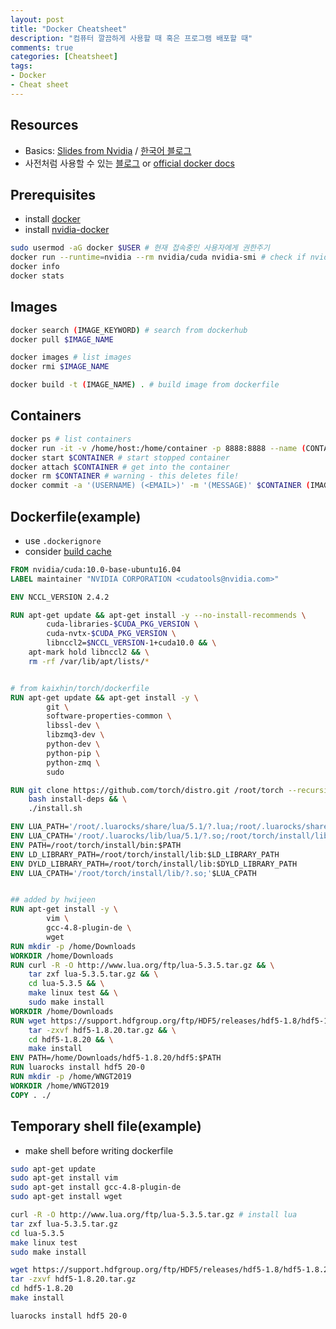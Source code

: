 ```yaml
---
layout: post
title: "Docker Cheatsheet"
description: "컴퓨터 깔끔하게 사용할 때 혹은 프로그램 배포할 때"
comments: true
categories: [Cheatsheet]
tags:
- Docker
- Cheat sheet
---
```


## Resources

- Basics: [Slides from Nvidia](https://www.nvidia.co.kr/content/apac/event/kr/deep-learning-day-2017/dli-1/Docker-User-Guide-17-08_v1_NOV01_Joshpark.pdf) / [한국어 블로그](https://subicura.com/2017/01/19/docker-guide-for-beginners-1.html)
- 사전처럼 사용할 수 있는 [블로그](http://pyrasis.com/docker.html) or [official docker docs](https://docs.docker.com/)



## Prerequisites

- install [docker]([https://subicura.com/2017/01/19/docker-guide-for-beginners-2.html#%EB%8F%84%EC%BB%A4-%EC%84%A4%EC%B9%98%ED%95%98%EA%B8%B0](https://subicura.com/2017/01/19/docker-guide-for-beginners-2.html#도커-설치하기))
- install [nvidia-docker](https://github.com/NVIDIA/nvidia-docker)
```bash
sudo usermod -aG docker $USER # 현재 접속중인 사용자에게 권한주기
docker run --runtime=nvidia --rm nvidia/cuda nvidia-smi # check if nvidia-docker is installed
docker info
docker stats
```



## Images

```bash
docker search (IMAGE_KEYWORD) # search from dockerhub
docker pull $IMAGE_NAME

docker images # list images
docker rmi $IMAGE_NAME

docker build -t (IMAGE_NAME) . # build image from dockerfile
```



## Containers

```bash
docker ps # list containers
docker run -it -v /home/host:/home/container -p 8888:8888 --name (CONTAINER) -d -e HOME:$HOME $IMAGE 
docker start $CONTAINER # start stopped container
docker attach $CONTAINER # get into the container
docker rm $CONTAINER # warning - this deletes file!
docker commit -a '(USERNAME) (<EMAIL>)' -m '(MESSAGE)' $CONTAINER (IMAGENAME):(TAG) # from container to image
```



## Dockerfile(example)

- use `.dockerignore `
- consider [build cache](https://subicura.com/2017/02/10/docker-guide-for-beginners-create-image-and-deploy.html)

```dockerfile
FROM nvidia/cuda:10.0-base-ubuntu16.04
LABEL maintainer "NVIDIA CORPORATION <cudatools@nvidia.com>"

ENV NCCL_VERSION 2.4.2

RUN apt-get update && apt-get install -y --no-install-recommends \
        cuda-libraries-$CUDA_PKG_VERSION \
        cuda-nvtx-$CUDA_PKG_VERSION \
        libnccl2=$NCCL_VERSION-1+cuda10.0 && \
    apt-mark hold libnccl2 && \
    rm -rf /var/lib/apt/lists/*


# from kaixhin/torch/dockerfile
RUN apt-get update && apt-get install -y \
        git \
        software-properties-common \
        libssl-dev \
        libzmq3-dev \
        python-dev \
        python-pip \
        python-zmq \
        sudo

RUN git clone https://github.com/torch/distro.git /root/torch --recursive && cd /root/torch && \
    bash install-deps && \
    ./install.sh

ENV LUA_PATH='/root/.luarocks/share/lua/5.1/?.lua;/root/.luarocks/share/lua/5.1/?/init.lua;/root/torch/install/share/lua/5.1/?.lua;/root/torch/install/share/lua/5.1/?/init.lua;./?.lua;/root/torch/install/share/luajit-2.1.0-beta1/?.lua;/usr/local/share/lua/5.1/?.lua;/usr/local/share/lua/5.1/?/init.lua'
ENV LUA_CPATH='/root/.luarocks/lib/lua/5.1/?.so;/root/torch/install/lib/lua/5.1/?.so;./?.so;/usr/local/lib/lua/5.1/?.so;/usr/local/lib/lua/5.1/loadall.so'
ENV PATH=/root/torch/install/bin:$PATH
ENV LD_LIBRARY_PATH=/root/torch/install/lib:$LD_LIBRARY_PATH
ENV DYLD_LIBRARY_PATH=/root/torch/install/lib:$DYLD_LIBRARY_PATH
ENV LUA_CPATH='/root/torch/install/lib/?.so;'$LUA_CPATH


## added by hwijeen
RUN apt-get install -y \
        vim \
        gcc-4.8-plugin-de \
        wget
RUN mkdir -p /home/Downloads
WORKDIR /home/Downloads
RUN curl -R -O http://www.lua.org/ftp/lua-5.3.5.tar.gz && \
    tar zxf lua-5.3.5.tar.gz && \
    cd lua-5.3.5 && \
    make linux test && \
    sudo make install
WORKDIR /home/Downloads
RUN wget https://support.hdfgroup.org/ftp/HDF5/releases/hdf5-1.8/hdf5-1.8.20/src/hdf5-1.8.20.tar.gz &&\
    tar -zxvf hdf5-1.8.20.tar.gz && \
    cd hdf5-1.8.20 && \
    make install
ENV PATH=/home/Downloads/hdf5-1.8.20/hdf5:$PATH
RUN luarocks install hdf5 20-0
RUN mkdir -p /home/WNGT2019
WORKDIR /home/WNGT2019
COPY . ./
```



## Temporary shell file(example)

- make shell before writing dockerfile

```bash
sudo apt-get update
sudo apt-get install vim
sudo apt-get install gcc-4.8-plugin-de
sudo apt-get install wget

curl -R -O http://www.lua.org/ftp/lua-5.3.5.tar.gz # install lua
tar zxf lua-5.3.5.tar.gz
cd lua-5.3.5
make linux test
sudo make install

wget https://support.hdfgroup.org/ftp/HDF5/releases/hdf5-1.8/hdf5-1.8.20/src/hdf5-1.8.20.tar.gz
tar -zxvf hdf5-1.8.20.tar.gz
cd hdf5-1.8.20
make install

luarocks install hdf5 20-0
```


